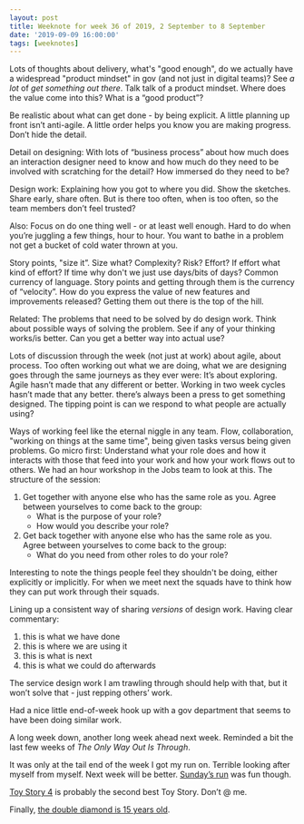 ```yaml
---
layout: post
title: Weeknote for week 36 of 2019, 2 September to 8 September
date: '2019-09-09 16:00:00'
tags: [weeknotes]
---
```



Lots of thoughts about delivery, what's "good enough", do we actually have a widespread "product mindset" in gov (and not just in digital teams)? See _a lot_ of _get something out there_. Talk talk of a product mindset. Where does the value come into this? What is a “good product”?

Be realistic about what can get done - by being explicit. A little planning up front isn’t anti-agile. A little order helps you know you are making progress. Don’t hide the detail.

Detail on designing: With lots of “business process” about how much does an interaction designer need to know and how much do they need to be involved with scratching for the detail? How immersed do they need to be?

Design work: Explaining how you got to where you did. Show the sketches. Share early, share often. But is there too often, when is too often, so the team members don’t feel trusted?

Also: Focus on do one thing well - or at least well enough. Hard to do when you’re juggling a few things, hour to hour. You want to bathe in a problem not get a bucket of cold water thrown at you.

Story points, "size it”. Size what? Complexity? Risk? Effort? If effort what kind of effort? If time why don't we just use days/bits of days? Common currency of language. Story points and getting through them is the currency of “velocity”. How do you express the value of new features and improvements released? Getting them out there is the top of the hill.

Related: The problems that need to be solved by do design work. Think about possible ways of solving the problem. See if any of your thinking works/is better. Can you get a better way into actual use?

Lots of discussion through the week (not just at work) about agile, about process. Too often working out what we are doing, what we are designing goes through the same journeys as they ever were: It’s about exploring. Agile hasn’t made that any different or better. Working in two week cycles hasn’t made that any better. there’s always been a press to get something designed. The tipping point is can we respond to what people are actually using?

Ways of working feel like the eternal niggle in any team. Flow, collaboration, "working on things at the same time", being given tasks versus being given problems. Go micro first: Understand what your role does and how it interacts with those that feed into your work and how your work flows out to others. We had an hour workshop in the Jobs team to look at this. The structure of the session:

1.  Get together with anyone else who has the same role as you. Agree between yourselves to come back to the group:
    * What is the purpose of your role?
    * How would you describe your role?
2. Get back together with anyone else who has the same role as you. Agree between yourselves to come back to the group:
    * What do you need from other roles to do your role?

Interesting to note the things people feel they shouldn't be doing, either explicitly or implicitly. For when we meet next the squads have to think how they can put work through their squads.

Lining up a consistent way of sharing _versions_ of design work. Having clear commentary:

1. this is what we have done
2. this is where we are using it
3. this is what is next
4. this is what we could do afterwards

The service design work I am trawling through should help with that, but it won’t solve that - just repping others’ work.

Had a nice little end-of-week hook up with a gov department that seems to have been doing similar work.

A long week down, another long week ahead next week. Reminded a bit the last few weeks of _The Only Way Out Is Through_.

It was only at the tail end of the week I got my run on. Terrible looking after myself from myself. Next week will be better. [Sunday’s run](https://www.strava.com/activities/2689896075) was fun though.

[Toy Story 4](https://www.imdb.com/title/tt1979376/) is probably the second best Toy Story. Don’t @ me.

Finally, [the double diamond is 15 years old](https://medium.com/design-council/the-double-diamond-15-years-on-8c7bc594610e).
